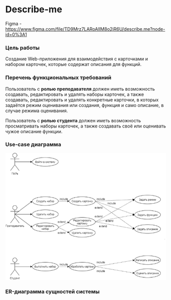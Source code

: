 # Describe-me

Figma - https://www.figma.com/file/TD9Mrz7LARoAlIM8o2jR6U/describe.me?node-id=0%3A1

### Цель работы

Создание Web-приложения для взаимодействия с карточками и набором карточек, которые содержат описания для функций.

### Перечень функциональных требований

Пользователь с **ролью преподавателя** должен иметь возможность создавать, редактировать и удалять наборы карточек, а также создавать, редактировать и удалять конкретные карточки, в которых задаётся режим оценивания или создания, функция и само описание, в случае режима оценивания.

Пользователь с **ролью студента** должен иметь возможность просматривать наборы карточек, а также создавать своё или оценивать чужое описание функции.

### Use-case диаграмма

![](./docs/use-case.png)

### ER-диаграмма сущностей системы
